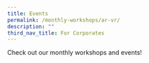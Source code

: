 ```yaml
---
title: Events
permalink: /monthly-workshops/ar-vr/
description: ""
third_nav_title: For Corporates
---
```

Check out our monthly workshops and events! 
